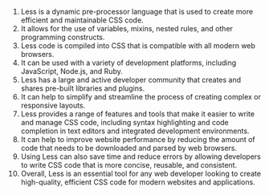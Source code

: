 

1. Less is a dynamic pre-processor language that is used to create more efficient and maintainable CSS code.
2. It allows for the use of variables, mixins, nested rules, and other programming constructs.
3. Less code is compiled into CSS that is compatible with all modern web browsers.
4. It can be used with a variety of development platforms, including JavaScript, Node.js, and Ruby.
5. Less has a large and active developer community that creates and shares pre-built libraries and plugins.
6. It can help to simplify and streamline the process of creating complex or responsive layouts.
7. Less provides a range of features and tools that make it easier to write and manage CSS code, including syntax highlighting and code completion in text editors and integrated development environments.
8. It can help to improve website performance by reducing the amount of code that needs to be downloaded and parsed by web browsers.
9. Using Less can also save time and reduce errors by allowing developers to write CSS code that is more concise, reusable, and consistent.
10. Overall, Less is an essential tool for any web developer looking to create high-quality, efficient CSS code for modern websites and applications.